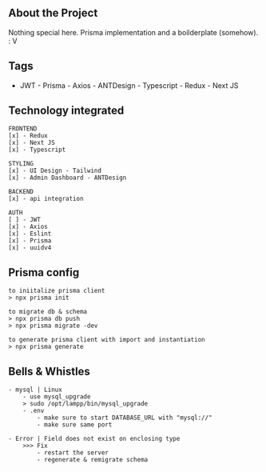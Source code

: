 ## About the Project

Nothing special here. Prisma implementation and a boilderplate (somehow). : V

## Tags

- JWT - Prisma - Axios - ANTDesign - Typescript - Redux - Next JS

## Technology integrated

```
FRONTEND
[x] - Redux
[x] - Next JS
[x] - Typescript

STYLING
[x] - UI Design - Tailwind
[x] - Admin Dashboard - ANTDesign

BACKEND
[x] - api integration

AUTH
[ ] - JWT
[x] - Axios
[x] - Eslint
[x] - Prisma
[x] - uuidv4
```

## Prisma config

```
to iniitalize prisma client
> npx prisma init

to migrate db & schema
> npx prisma db push
> npx prisma migrate -dev

to generate prisma client with import and instantiation
> npx prisma generate

```

## Bells & Whistles

```
- mysql | Linux
    - use mysql_upgrade
    > sudo /opt/lampp/bin/mysql_upgrade
    - .env
        - make sure to start DATABASE_URL with "mysql://"
        - make sure same port

- Error | Field does not exist on enclosing type
    >>> Fix
        - restart the server
        - regenerate & remigrate schema
```
